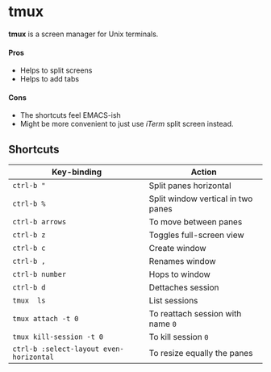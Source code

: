 # tmux

**tmux** is a screen manager for Unix terminals.

#### Pros

- Helps to split screens 
- Helps to add tabs

#### Cons
- The shortcuts feel EMACS-ish
- Might be more convenient to just use *iTerm* split screen instead.


## Shortcuts

Key-binding | Action
---------- | ------ 
`ctrl-b "` | Split panes horizontal
`ctrl-b %` | Split window vertical in two panes
`ctrl-b arrows` | To move between panes
`ctrl-b z` | Toggles full-screen view
`ctrl-b c` | Create window
`ctrl-b ,` | Renames window
`ctrl-b number` | Hops to window
`ctrl-b d` | Dettaches session
`tmux  ls` | List sessions
`tmux attach -t 0` | To reattach session with name `0`
`tmux kill-session -t 0` | To kill session `0`
`ctrl-b :select-layout even-horizontal` | To resize equally the panes

